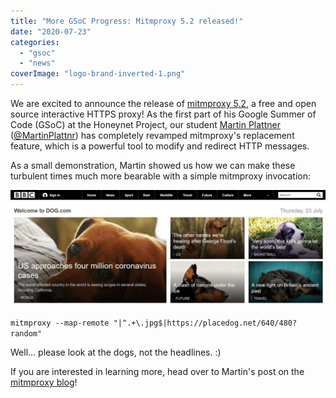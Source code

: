 ```yaml
---
title: "More GSoC Progress: Mitmproxy 5.2 released!"
date: "2020-07-23"
categories: 
  - "gsoc"
  - "news"
coverImage: "logo-brand-inverted-1.png"
---
```


We are excited to announce the release of [mitmproxy 5.2](https://github.com/mitmproxy/mitmproxy/releases/tag/v5.2), a free and open source interactive HTTPS proxy! As the first part of his Google Summer of Code (GSoC) at the Honeynet Project, our student [Martin Plattner](https://mplattner.at/) ([@MartinPlattnr](https://twitter.com/MartinPlattnr)) has completely revamped mitmproxy's replacement feature, which is a powerful tool to modify and redirect HTTP messages.

As a small demonstration, Martin showed us how we can make these turbulent times much more bearable with a simple mitmproxy invocation:

![](images/mapremote_bbc_dogs.jpg)

`mitmproxy --map-remote "|^.+\.jpg$|https://placedog.net/640/480?random"`

Well... please look at the dogs, not the headlines. :)

If you are interested in learning more, head over to Martin's post on the [mitmproxy blog](https://mitmproxy.org/posts/releases/mitmproxy52/)!

